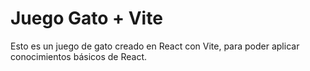 # Juego Gato + Vite

Esto es un juego de gato creado en React con Vite, para poder aplicar conocimientos básicos de React.
